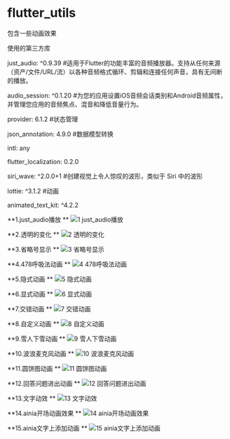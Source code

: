 # flutter_utils
包含一些动画效果

使用的第三方库

  just_audio: ^0.9.39 #适用于Flutter的功能丰富的音频播放器。支持从任何来源（资产/文件/URL/流）以各种音频格式循环、剪辑和连接任何声音，具有无间断的播放。
  
  audio_session: ^0.1.20 #为您的应用设置iOS音频会话类别和Android音频属性，并管理您应用的音频焦点、混音和降低音量行为。
  
  provider: 6.1.2 #状态管理
  
  json_annotation: 4.9.0 #数据模型转换
  
  intl: any
  
  flutter_localization: 0.2.0
  
  siri_wave: ^2.0.0+1 #创建视觉上令人惊叹的波形，类似于 Siri 中的波形
  
  lottie: ^3.1.2 #动画
  
  animated_text_kit: ^4.2.2

**1.just_audio播放
**
  ![1 just_audio播放](https://github.com/user-attachments/assets/d9bad1c9-9e85-4cc9-bec0-c5f81586b1bf)

**2.透明的变化
**
![2 透明的变化](https://github.com/user-attachments/assets/0ec07650-c98b-4bca-9900-0ec8cf30a28d)

**3.省略号显示
**
![3 省略号显示](https://github.com/user-attachments/assets/d8ffd282-7b7d-4d8e-9091-805f2e2ba2a0)

**4.478呼吸法动画
**
![4 478呼吸法动画](https://github.com/user-attachments/assets/0cb77a41-bff3-4cb8-b1fc-14c8a1e7d223)

**5.隐式动画
**
![5 隐式动画](https://github.com/user-attachments/assets/b3f54e6a-fd5d-4b64-97d5-bc2541a5ba3a)

**6.显式动画
**
![6 显式动画](https://github.com/user-attachments/assets/7a5dc80d-0e2a-41a7-ae81-5d568f46fc01)

**7.交错动画
**
![7 交错动画](https://github.com/user-attachments/assets/58d11079-509c-478f-8ffb-15c33d8d0862)

**8.自定义动画
**
![8 自定义动画](https://github.com/user-attachments/assets/1bc7dd92-b926-43a1-9c42-19f10ee5a0f6)

**9.雪人下雪动画
**
![9 雪人下雪动画](https://github.com/user-attachments/assets/51cd4f03-f1cc-4510-ae80-f9e9686f2735)

**10.波浪麦克风动画
**
![10 波浪麦克风动画](https://github.com/user-attachments/assets/456b1ccc-fee1-49c4-a46f-29c416133f7c)

**11.圆饼图动画
**
![11 圆饼图动画](https://github.com/user-attachments/assets/2e7533e7-02a1-4e6e-a52d-883d6db77d48)

**12.回答问题进出动画
**
![12 回答问题进出动画](https://github.com/user-attachments/assets/39a5a912-c6ce-4959-9411-7e454ad66995)

**13.文字动效
**
![13 文字动效](https://github.com/user-attachments/assets/40c9e150-a2c4-424a-9803-19b95171153f)

**14.ainia开场动画效果
**
![14 ainia开场动画效果](https://github.com/user-attachments/assets/fa74bd89-c1a9-41be-8d61-3096936fe8e1)

**15.ainia文字上添加动画
**
![15 ainia文字上添加动画](https://github.com/user-attachments/assets/195702b9-7156-4d98-aa5b-82bf6cf5ca89)





















